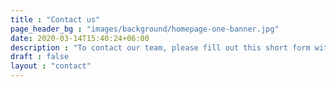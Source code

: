 ```yaml
---
title : "Contact us"
page_header_bg : "images/background/homepage-one-banner.jpg"
date: 2020-03-14T15:40:24+06:00
description : "To contact our team, please fill out this short form with your contact information for return."
draft : false
layout : "contact"
---
```

